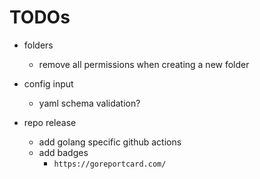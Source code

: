# TODOs

- folders
    - remove all permissions when creating a new folder

- config input
    - yaml schema validation?

- repo release
    - add golang specific github actions
    - add badges
        - `https://goreportcard.com/`
